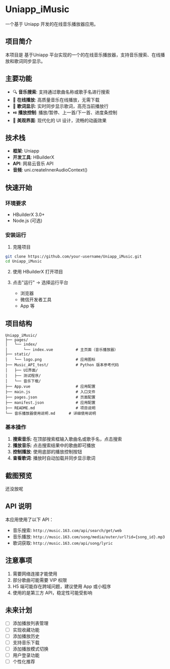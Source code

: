 # Uniapp_iMusic

一个基于 Uniapp 开发的在线音乐播放器应用。

## 项目简介

本项目是 基于Uniapp 平台实现的一个的在线音乐播放器，支持音乐搜索、在线播放和歌词同步显示。

## 主要功能

- 🔍 **音乐搜索**: 支持通过歌曲名称或歌手名进行搜索
- 🎵 **在线播放**: 高质量音乐在线播放，无需下载
- 📝 **歌词显示**: 实时同步显示歌词，高亮当前播放行
- ⏯️ **播放控制**: 播放/暂停、上一首/下一首、进度条控制
- 🎨 **美观界面**: 现代化的 UI 设计，流畅的动画效果

## 技术栈

- **框架**: Uniapp
- **开发工具**: HBuilderX
- **API**: 网易云音乐 API
- **音频**: uni.createInnerAudioContext()

## 快速开始

### 环境要求

- HBuilderX 3.0+
- Node.js (可选)

### 安装运行

1. 克隆项目
```bash
git clone https://github.com/your-username/Uniapp_iMusic.git
cd Uniapp_iMusic
```

2. 使用 HBuilderX 打开项目

3. 点击"运行" -> 选择运行平台
   - 浏览器
   - 微信开发者工具
   - App 等

## 项目结构

```
Uniapp_iMusic/
├── pages/
│   └── index/
│       └── index.vue          # 主页面（音乐播放器）
├── static/
│   └── logo.png               # 应用图标
├── Music_API_test/            # Python 版本参考代码
│   ├── UI界面/
│   ├── 测试程序/
│   └── 音乐下载/
├── App.vue                    # 应用配置
├── main.js                    # 入口文件
├── pages.json                 # 页面配置
├── manifest.json              # 应用配置
├── README.md                  # 项目说明
└── 音乐播放器使用说明.md      # 详细使用说明

```

### 基本操作

1. **搜索音乐**: 在顶部搜索框输入歌曲名或歌手名，点击搜索
2. **播放音乐**: 点击搜索结果中的歌曲即可播放
3. **控制播放**: 使用底部的播放控制按钮
4. **查看歌词**: 播放时自动加载并同步显示歌词

## 截图预览

还没放呢

## API 说明

本应用使用了以下 API：

- 音乐搜索: `http://music.163.com/api/search/get/web`
- 音乐播放: `http://music.163.com/song/media/outer/url?id={song_id}.mp3`
- 歌词获取: `http://music.163.com/api/song/lyric`

## 注意事项

1. 需要网络连接才能使用
2. 部分歌曲可能需要 VIP 权限
3. H5 端可能存在跨域问题，建议使用 App 或小程序
4. 使用的是第三方 API，稳定性可能受影响

## 未来计划

- [ ] 添加播放列表管理
- [ ] 实现收藏功能
- [ ] 添加播放历史
- [ ] 支持音乐下载
- [ ] 添加播放模式切换
- [ ] 用户登录功能
- [ ] 个性化推荐